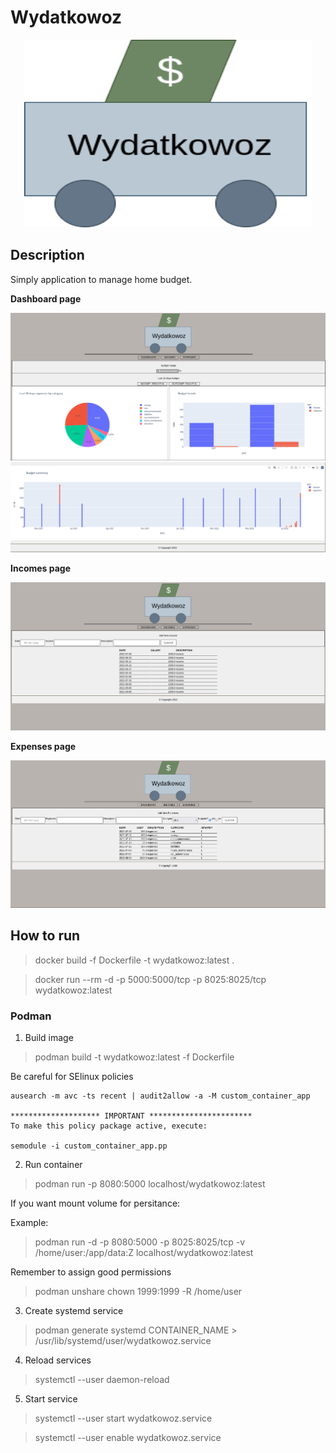 # Wydatkowoz

<p align="center">
  <img width="460" height="300" src="https://raw.githubusercontent.com/stanislawkuich/wydatkowoz/main/web/templates/static/logo.png">
</p>


## Description

Simply application to manage home budget.

**Dashboard page**

![Dashboard](png/dashboard_1.png "Wydatkowoz - dashboard")
![Dashboard](png/dashboard_2.png "Wydatkowoz - dashboard")

**Incomes page**

![Income](png/income_tab.png "Wydatkowoz - tab to manage incomes")

**Expenses page**

![Expenses](png/expenses_tab.png "Wydatkowoz - tab to manage expenses")

## How to run

> docker build -f Dockerfile -t wydatkowoz:latest .

> docker run --rm -d  -p 5000:5000/tcp -p 8025:8025/tcp wydatkowoz:latest

### Podman

1. Build image

> podman build -t wydatkowoz:latest -f Dockerfile

Be careful for SElinux policies

```
ausearch -m avc -ts recent | audit2allow -a -M custom_container_app

******************** IMPORTANT ***********************
To make this policy package active, execute:

semodule -i custom_container_app.pp

```

2. Run container

> podman run -p 8080:5000 localhost/wydatkowoz:latest

If you want mount volume for persitance:

Example:

> podman run -d -p 8080:5000 -p 8025:8025/tcp -v /home/user:/app/data:Z localhost/wydatkowoz:latest

Remember to assign good permissions

> podman unshare chown 1999:1999 -R /home/user

3. Create systemd service

> podman generate systemd CONTAINER_NAME > /usr/lib/systemd/user/wydatkowoz.service

4. Reload services

> systemctl --user daemon-reload

5. Start service

> systemctl --user start wydatkowoz.service

> systemctl --user enable wydatkowoz.service